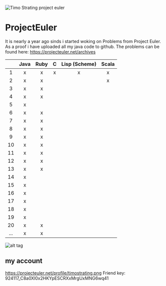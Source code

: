 ![Timo Strating project euler](https://projecteuler.net/profile/timostrating.png)

# ProjectEuler
It is nearly a year ago sinds i started woking on Problems from Project Euler.
As a proof i have uploaded all my java code to github.
The problems can be found here:  https://projecteuler.net/archives


| | Java | Ruby | C | Lisp (Scheme) | Scala |
|:---:|:-:|:-:|:-:|:-:|:-:|
| 1   | x | x | x | x | x |
| 2   | x | x |   |   | x |
| 3   | x | x |   |   |   |
| 4   | x | x |   |   |   |
| 5   | x |   |   |   |   |
| 6   | x | x |   |   |   |
| 7   | x | x |   |   |   |
| 8   | x | x |   |   |   |
| 9   | x | x |   |   |   |
| 10  | x | x |   |   |   |
| 11  | x | x |   |   |   |
| 12  | x | x |   |   |   |
| 13  | x | x |   |   |   |
| 14  | x |   |   |   |   |
| 15  | x |   |   |   |   |
| 16  | x |   |   |   |   |
| 17  | x |   |   |   |   |
| 18  | x |   |   |   |   |
| 19  | x |   |   |   |   |
| 20  | x | x |   |   |   |
| ... | x | x |   |   |   |

![alt tag](https://raw.githubusercontent.com/timostrating/ProjectEuler/master/ProjectEuler-Dashboard.png)

## my account 
https://projecteuler.net/profile/timostrating.png
Friend key: 924117_C8a0Xl0x2HKYpESCRXxMrgUxMNG6wq41

